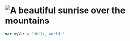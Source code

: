 # ![A beautiful sunrise over the mountains](https://example.com/sunrise.jpg)

``` javascript
var myVar = "Hello, world!";
```

